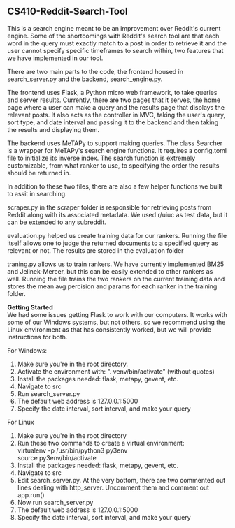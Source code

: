 ## CS410-Reddit-Search-Tool
This is a search engine meant to be an improvement over Reddit's current engine. Some of the shortcomings with Reddit's search tool are that each word in the query must exactly match to a post in order to retrieve it and the user cannot specify specific timeframes to search within, two features that we have implemented in our tool.

There are two main parts to the code, the frontend housed in search_server.py and the backend, search_engine.py.

The frontend uses Flask, a Python micro web framework, to take queries and server results. Currently, there are two pages that it serves, the home page where a user can make a query and the results page that displays the relevant posts. It also acts as the controller in MVC, taking the user's query, sort type, and date interval and passing it to the backend and then taking the results and displaying them.

The backend uses MeTAPy to support making queries. The class Searcher is a wrapper for MeTAPy's search engine functions. It requires a config.toml file to initialize its inverse index. The search function is extremely customizable, from what ranker to use, to specifying the order the results should be returned in.

In addition to these two files, there are also a few helper functions we built to assit in searching.

scraper.py in the scraper folder is responsible for retrieving posts from Reddit along with its associated metadata. We used r/uiuc as test data, but it can be extended to any subreddit.

evaluation.py helped us create training data for our rankers. Running the file itself allows one to judge the returned documents to a specified query as relevant or not. The results are stored in the evaluation folder

traning.py allows us to train rankers. We have currently implemented BM25 and Jelinek-Mercer, but this can be easily extended to other rankers as well. Running the file trains the two rankers on the current training data and stores the mean avg percision and params for each ranker in the training folder.

**Getting Started**  
We had some issues getting Flask to work with our computers. It works with some of our Windows systems, but not others, so we recommend using the Linux environment as that has consistently worked, but we will provide instructions for both.

For Windows:
1. Make sure you're in the root directory.
2. Activate the environment with: 
". venv/bin/activate" (without quotes)
3. Install the packages needed: flask, metapy, gevent, etc.
4. Navigate to src
5. Run search_server.py
6. The default web address is 127.0.0.1:5000
7. Specify the date interval, sort interval, and make your query

For Linux
1. Make sure you're in the root directory
2. Run these two commands to create a virtual environment:  
  virtualenv -p /usr/bin/python3 py3env  
  source py3env/bin/activate
3. Install the packages needed: flask, metapy, gevent, etc.
4. Navigate to src
5. Edit search_server.py. At the very bottom, there are two commented out lines dealing with http_server. Uncomment them and comment out app.run()
6. Now run search_server.py
7. The default web address is 127.0.0.1:5000
8. Specify the date interval, sort interval, and make your query
